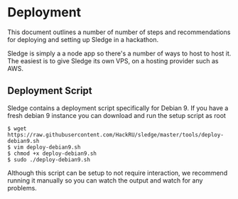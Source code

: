 # Deployment

This document outlines a number of number of steps and recommendations for
deploying and setting up Sledge in a hackathon.

Sledge is simply a a node app so there's a number of ways to host to host it.
The easiest is to give Sledge its own VPS, on a hosting provider such as AWS.

## Deployment Script

Sledge contains a deployment script specifically for Debian 9. If you have
a fresh debian 9 instance you can download and run the setup script as root

```
$ wget https://raw.githubusercontent.com/HackRU/sledge/master/tools/deploy-debian9.sh
$ vim deploy-debian9.sh
$ chmod +x deploy-debian9.sh
$ sudo ./deploy-debian9.sh
```

Although this script can be setup to not require interaction, we recommend
running it manually so you can watch the output and watch for any problems.
